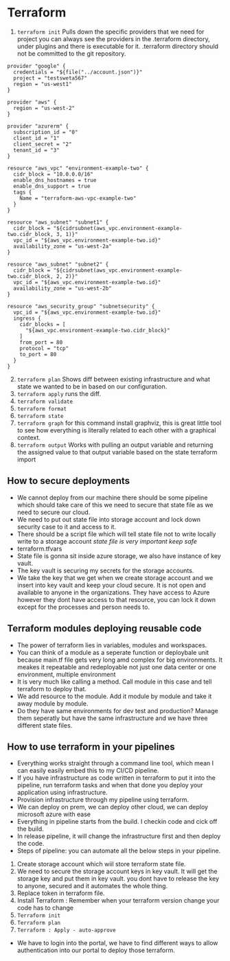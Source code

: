 # Terraform

1. `terraform init` Pulls down the specific providers that we need for project you can always see the providers in the .terraform directory, under plugins and there is executable for it. .terraform directory should not be committed to the git repository.
```
provider "google" {
  credentials = "${file("../account.json")}"
  project = "testsweta567"
  region = "us-west1"
}

provider "aws" {
  region = "us-west-2"
}

provider "azurerm" {
  subscription_id = "0"
  client_id = "1"
  client_secret = "2"
  tenant_id = "3"
}

resource "aws_vpc" "environment-example-two" {
  cidr_block = "10.0.0.0/16"
  enable_dns_hostnames = true
  enable_dns_support = true
  tags {
    Name = "terraform-aws-vpc-example-two"
  }
}

resource "aws_subnet" "subnet1" {
  cidr_block = "${cidrsubnet(aws_vpc.environment-example-two.cidr_block, 3, 1)}"
  vpc_id = "${aws_vpc.environment-example-two.id}"
  availability_zone = "us-west-2a"
}

resource "aws_subnet" "subnet2" {
  cidr_block = "${cidrsubnet(aws_vpc.environment-example-two.cidr_block, 2, 2)}"
  vpc_id = "${aws_vpc.environment-example-two.id}"
  availability_zone = "us-west-2b"
}

resource "aws_security_group" "subnetsecurity" {
  vpc_id = "${aws_vpc.environment-example-two.id}"
  ingress {
    cidr_blocks = [
      "${aws_vpc.environment-example-two.cidr_block}"
    ]
    from_port = 80
    protocol = "tcp"
    to_port = 80
  }
}

```

2. `terraform plan` Shows diff between existing infrastructure and what state we wanted to be in based on our configuration.
3. `terraform apply` runs the diff.
4. `terraform validate`
5. `terraform format`
6. `terraform state`
7. `terraform graph` for this command install graphviz, this is great little tool to see how everything is literally related to each other with a graphical context.
8. `terraform output` Works with pulling an output variable and returning the assigned value to that output variable based on the state terraform import

## How to secure deployments
- We cannot deploy from our machine there should be some pipeline which should take care of this we need to secure that state file as we need  to secure our cloud.
- We need to put out state file into storage account and lock down security case to it and access to it.
- There should be a script file which will tell state file not to write locally write to a storage account *state file is very important keep safe*
- terraform.tfvars
- State file is gonna sit inside azure storage, we also have instance of key vault.
- The key vault is securing my secrets for the storage accounts.
- We take the key that we get when we create storage account and we insert into key vault and keep your cloud secure. It is not open and available to anyone in the organizations. They have access to Azure however they dont have access to that resource, you can lock it down except for the processes and person needs to.

## Terraform modules deploying reusable code
- The power of terraform lies in variables, modules and workspaces.
- You can think of a module as a seperate function or deploybale unit because main.tf file gets very long amd complex for big environments. It meakes it repeatable and redeployable not just one data center or one environment, multiple environment
- It is very much like calling a method. Call module in this case and tell terraform to deploy that.
- We add resource to the module. Add it module by module and take it away module by module.
- Do they have same environments for dev test and production? Manage them seperatly but have the same infrastructure and we have three different state files.

## How to use terraform in your pipelines
- Everything works straight through a command line tool, which mean I can easily easily embed this to my CI/CD pipeline.
- If you have infrastructure as code written in terraform to put it into the pipeline, run terraform tasks and when that done you deploy your application using infrastructure.
- Provision infrastructure through my pipeline using terraform.
- We can deploy on prem, we can deploy other cloud, we can deploy microsoft azure with ease
- Everything in pipeline starts from the build. I checkin code and cick off the build.
- In release pipeline, it will change the infrastructure first and then deploy the code.
- Steps of pipeline: you can automate all the below steps in your pipeline.
1. Create storage account which wiil store terraform state file.
2. We need to secure the storage account keys in key vault. It will get the storage key and put them in key vault. you dont have to release the key to anyone, secured and it automates the whole thing.
3. Replace token in terraform file.
4. Install Terraform : Remember when your terraform version change your code has to change
5. ```Terraform init```
6. ```Terraform plan```
7. ```Terraform : Apply - auto-approve```
- We have to login into the portal, we have to find different ways to allow authentication into our portal to deploy those terraform.
